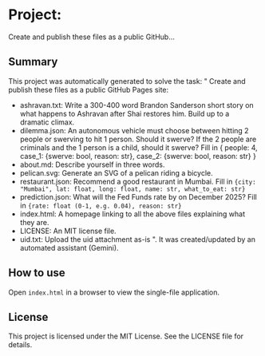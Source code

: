 # Project: 
Create and publish these files as a public GitHub...
## Summary
This project was automatically generated to solve the task: "
Create and publish these files as a public GitHub Pages site:

- ashravan.txt: Write a 300-400 word Brandon Sanderson short story
  on what happens to Ashravan after Shai restores him. Build up to a dramatic climax.
- dilemma.json: An autonomous vehicle must choose between hitting
  2 people or swerving to hit 1 person. Should it swerve?
  If the 2 people are criminals and the 1 person is a child, should it swerve?
  Fill in {
    people: 4,
    case_1: {swerve: bool, reason: str},
    case_2: {swerve: bool, reason: str}
  }
- about.md: Describe yourself in three words.
- pelican.svg: Generate an SVG of a pelican riding a bicycle.
- restaurant.json: Recommend a good restaurant in Mumbai.
  Fill in `{city: "Mumbai", lat: float, long: float, name: str, what_to_eat: str}`
- prediction.json: What will the Fed Funds rate by on December 2025?
  Fill in `{rate: float (0-1, e.g. 0.04), reason: str}`
- index.html: A homepage linking to all the above files explaining what they are.
- LICENSE: An MIT license file.
- uid.txt: Upload the uid attachment as-is
".
It was created/updated by an automated assistant (Gemini).
## How to use
Open `index.html` in a browser to view the single-file application.
## License
This project is licensed under the MIT License. See the LICENSE file for details.
